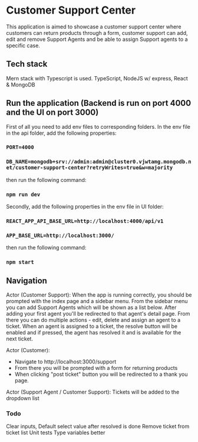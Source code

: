 # Customer Support Center

This application is aimed to showcase a customer support center where customers can return products through a form, customer support can add, edit and remove Support Agents and be able to assign Support agents to a specific case.

## Tech stack

Mern stack with Typescript is used.
TypeScript, NodeJS w/ express, React & MongoDB

## Run the application (Backend is run on port 4000 and the UI on port 3000)

First of all you need to add env files to corresponding folders. In the env file in the api folder, add the following properties:

### `PORT=4000`

### `DB_NAME=mongodb+srv://admin:admin@cluster0.vjwtamg.mongodb.net/customer-support-center?retryWrites=true&w=majority`

then run the following command:

### `npm run dev`

Secondly, add the following properties in the env file in UI folder:

### `REACT_APP_API_BASE_URL=http://localhost:4000/api/v1`

### `APP_BASE_URL=http://localhost:3000/`

then run the following command:

### `npm start`

## Navigation

Actor (Customer Support):
When the app is running correctly, you should be prompted with the index page and a sidebar menu.
From the sidebar menu you can add Support Agents which will be shown as a list below. After adding your first agent
you'll be redirected to that agent's detail page. From there you can do multiple actions - edit, delete and assign
an agent to a ticket. When an agent is assigned to a ticket, the resolve button will be enabled and if pressed, the 
agent has resolved it and is available for the next ticket.

Actor (Customer):

- Navigate to http://localhost:3000/support
- From there you will be prompted with a form for returning products
- When clicking "post ticket" button you will be redirected to a thank you page.

Actor (Support Agent / Customer Support):
Tickets will be added to the dropdown list

### Todo

Clear inputs,
Default select value after resolved is done
Remove ticket from ticket list
Unit tests
Type variables better